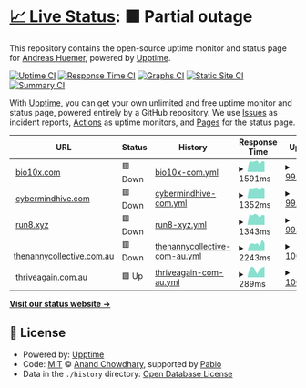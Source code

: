 # [📈 Live Status](https://cybermindhive.github.io/upptime): <!--live status--> **🟧 Partial outage**

This repository contains the open-source uptime monitor and status page for [Andreas Huemer](https://cybermindhive.github.io/upptime), powered by [Upptime](https://github.com/upptime/upptime).

[![Uptime CI](https://github.com/cybermindhive/upptime/workflows/Uptime%20CI/badge.svg)](https://github.com/cybermindhive/upptime/actions?query=workflow%3A%22Uptime+CI%22)
[![Response Time CI](https://github.com/cybermindhive/upptime/workflows/Response%20Time%20CI/badge.svg)](https://github.com/cybermindhive/upptime/actions?query=workflow%3A%22Response+Time+CI%22)
[![Graphs CI](https://github.com/cybermindhive/upptime/workflows/Graphs%20CI/badge.svg)](https://github.com/cybermindhive/upptime/actions?query=workflow%3A%22Graphs+CI%22)
[![Static Site CI](https://github.com/cybermindhive/upptime/workflows/Static%20Site%20CI/badge.svg)](https://github.com/cybermindhive/upptime/actions?query=workflow%3A%22Static+Site+CI%22)
[![Summary CI](https://github.com/cybermindhive/upptime/workflows/Summary%20CI/badge.svg)](https://github.com/cybermindhive/upptime/actions?query=workflow%3A%22Summary+CI%22)

With [Upptime](https://upptime.js.org), you can get your own unlimited and free uptime monitor and status page, powered entirely by a GitHub repository. We use [Issues](https://github.com/cybermindhive/upptime/issues) as incident reports, [Actions](https://github.com/cybermindhive/upptime/actions) as uptime monitors, and [Pages](https://cybermindhive.github.io/upptime) for the status page.

<!--start: status pages-->
<!-- This summary is generated by Upptime (https://github.com/upptime/upptime) -->
<!-- Do not edit this manually, your changes will be overwritten -->
<!-- prettier-ignore -->
| URL | Status | History | Response Time | Uptime |
| --- | ------ | ------- | ------------- | ------ |
| <img alt="" src="https://icons.duckduckgo.com/ip3/bio10x.com.ico" height="13"> [bio10x.com](https://bio10x.com/) | 🟥 Down | [bio10x-com.yml](https://github.com/cybermindhive/upptime/commits/HEAD/history/bio10x-com.yml) | <details><summary><img alt="Response time graph" src="./graphs/bio10x-com/response-time-week.png" height="20"> 1591ms</summary><br><a href="https://cybermindhive.github.io/upptime/history/bio10x-com"><img alt="Response time 1542" src="https://img.shields.io/endpoint?url=https%3A%2F%2Fraw.githubusercontent.com%2Fcybermindhive%2Fupptime%2FHEAD%2Fapi%2Fbio10x-com%2Fresponse-time.json"></a><br><a href="https://cybermindhive.github.io/upptime/history/bio10x-com"><img alt="24-hour response time 1573" src="https://img.shields.io/endpoint?url=https%3A%2F%2Fraw.githubusercontent.com%2Fcybermindhive%2Fupptime%2FHEAD%2Fapi%2Fbio10x-com%2Fresponse-time-day.json"></a><br><a href="https://cybermindhive.github.io/upptime/history/bio10x-com"><img alt="7-day response time 1591" src="https://img.shields.io/endpoint?url=https%3A%2F%2Fraw.githubusercontent.com%2Fcybermindhive%2Fupptime%2FHEAD%2Fapi%2Fbio10x-com%2Fresponse-time-week.json"></a><br><a href="https://cybermindhive.github.io/upptime/history/bio10x-com"><img alt="30-day response time 1579" src="https://img.shields.io/endpoint?url=https%3A%2F%2Fraw.githubusercontent.com%2Fcybermindhive%2Fupptime%2FHEAD%2Fapi%2Fbio10x-com%2Fresponse-time-month.json"></a><br><a href="https://cybermindhive.github.io/upptime/history/bio10x-com"><img alt="1-year response time 1542" src="https://img.shields.io/endpoint?url=https%3A%2F%2Fraw.githubusercontent.com%2Fcybermindhive%2Fupptime%2FHEAD%2Fapi%2Fbio10x-com%2Fresponse-time-year.json"></a></details> | <details><summary><a href="https://cybermindhive.github.io/upptime/history/bio10x-com">99.98%</a></summary><a href="https://cybermindhive.github.io/upptime/history/bio10x-com"><img alt="All-time uptime 100.00%" src="https://img.shields.io/endpoint?url=https%3A%2F%2Fraw.githubusercontent.com%2Fcybermindhive%2Fupptime%2FHEAD%2Fapi%2Fbio10x-com%2Fuptime.json"></a><br><a href="https://cybermindhive.github.io/upptime/history/bio10x-com"><img alt="24-hour uptime 99.89%" src="https://img.shields.io/endpoint?url=https%3A%2F%2Fraw.githubusercontent.com%2Fcybermindhive%2Fupptime%2FHEAD%2Fapi%2Fbio10x-com%2Fuptime-day.json"></a><br><a href="https://cybermindhive.github.io/upptime/history/bio10x-com"><img alt="7-day uptime 99.98%" src="https://img.shields.io/endpoint?url=https%3A%2F%2Fraw.githubusercontent.com%2Fcybermindhive%2Fupptime%2FHEAD%2Fapi%2Fbio10x-com%2Fuptime-week.json"></a><br><a href="https://cybermindhive.github.io/upptime/history/bio10x-com"><img alt="30-day uptime 100.00%" src="https://img.shields.io/endpoint?url=https%3A%2F%2Fraw.githubusercontent.com%2Fcybermindhive%2Fupptime%2FHEAD%2Fapi%2Fbio10x-com%2Fuptime-month.json"></a><br><a href="https://cybermindhive.github.io/upptime/history/bio10x-com"><img alt="1-year uptime 100.00%" src="https://img.shields.io/endpoint?url=https%3A%2F%2Fraw.githubusercontent.com%2Fcybermindhive%2Fupptime%2FHEAD%2Fapi%2Fbio10x-com%2Fuptime-year.json"></a></details>
| <img alt="" src="https://icons.duckduckgo.com/ip3/cybermindhive.com.ico" height="13"> [cybermindhive.com](https://cybermindhive.com/) | 🟥 Down | [cybermindhive-com.yml](https://github.com/cybermindhive/upptime/commits/HEAD/history/cybermindhive-com.yml) | <details><summary><img alt="Response time graph" src="./graphs/cybermindhive-com/response-time-week.png" height="20"> 1352ms</summary><br><a href="https://cybermindhive.github.io/upptime/history/cybermindhive-com"><img alt="Response time 1314" src="https://img.shields.io/endpoint?url=https%3A%2F%2Fraw.githubusercontent.com%2Fcybermindhive%2Fupptime%2FHEAD%2Fapi%2Fcybermindhive-com%2Fresponse-time.json"></a><br><a href="https://cybermindhive.github.io/upptime/history/cybermindhive-com"><img alt="24-hour response time 1342" src="https://img.shields.io/endpoint?url=https%3A%2F%2Fraw.githubusercontent.com%2Fcybermindhive%2Fupptime%2FHEAD%2Fapi%2Fcybermindhive-com%2Fresponse-time-day.json"></a><br><a href="https://cybermindhive.github.io/upptime/history/cybermindhive-com"><img alt="7-day response time 1352" src="https://img.shields.io/endpoint?url=https%3A%2F%2Fraw.githubusercontent.com%2Fcybermindhive%2Fupptime%2FHEAD%2Fapi%2Fcybermindhive-com%2Fresponse-time-week.json"></a><br><a href="https://cybermindhive.github.io/upptime/history/cybermindhive-com"><img alt="30-day response time 1354" src="https://img.shields.io/endpoint?url=https%3A%2F%2Fraw.githubusercontent.com%2Fcybermindhive%2Fupptime%2FHEAD%2Fapi%2Fcybermindhive-com%2Fresponse-time-month.json"></a><br><a href="https://cybermindhive.github.io/upptime/history/cybermindhive-com"><img alt="1-year response time 1314" src="https://img.shields.io/endpoint?url=https%3A%2F%2Fraw.githubusercontent.com%2Fcybermindhive%2Fupptime%2FHEAD%2Fapi%2Fcybermindhive-com%2Fresponse-time-year.json"></a></details> | <details><summary><a href="https://cybermindhive.github.io/upptime/history/cybermindhive-com">99.99%</a></summary><a href="https://cybermindhive.github.io/upptime/history/cybermindhive-com"><img alt="All-time uptime 100.00%" src="https://img.shields.io/endpoint?url=https%3A%2F%2Fraw.githubusercontent.com%2Fcybermindhive%2Fupptime%2FHEAD%2Fapi%2Fcybermindhive-com%2Fuptime.json"></a><br><a href="https://cybermindhive.github.io/upptime/history/cybermindhive-com"><img alt="24-hour uptime 99.92%" src="https://img.shields.io/endpoint?url=https%3A%2F%2Fraw.githubusercontent.com%2Fcybermindhive%2Fupptime%2FHEAD%2Fapi%2Fcybermindhive-com%2Fuptime-day.json"></a><br><a href="https://cybermindhive.github.io/upptime/history/cybermindhive-com"><img alt="7-day uptime 99.99%" src="https://img.shields.io/endpoint?url=https%3A%2F%2Fraw.githubusercontent.com%2Fcybermindhive%2Fupptime%2FHEAD%2Fapi%2Fcybermindhive-com%2Fuptime-week.json"></a><br><a href="https://cybermindhive.github.io/upptime/history/cybermindhive-com"><img alt="30-day uptime 100.00%" src="https://img.shields.io/endpoint?url=https%3A%2F%2Fraw.githubusercontent.com%2Fcybermindhive%2Fupptime%2FHEAD%2Fapi%2Fcybermindhive-com%2Fuptime-month.json"></a><br><a href="https://cybermindhive.github.io/upptime/history/cybermindhive-com"><img alt="1-year uptime 100.00%" src="https://img.shields.io/endpoint?url=https%3A%2F%2Fraw.githubusercontent.com%2Fcybermindhive%2Fupptime%2FHEAD%2Fapi%2Fcybermindhive-com%2Fuptime-year.json"></a></details>
| <img alt="" src="https://icons.duckduckgo.com/ip3/run8.xyz.ico" height="13"> [run8.xyz](https://run8.xyz/) | 🟥 Down | [run8-xyz.yml](https://github.com/cybermindhive/upptime/commits/HEAD/history/run8-xyz.yml) | <details><summary><img alt="Response time graph" src="./graphs/run8-xyz/response-time-week.png" height="20"> 1343ms</summary><br><a href="https://cybermindhive.github.io/upptime/history/run8-xyz"><img alt="Response time 1299" src="https://img.shields.io/endpoint?url=https%3A%2F%2Fraw.githubusercontent.com%2Fcybermindhive%2Fupptime%2FHEAD%2Fapi%2Frun8-xyz%2Fresponse-time.json"></a><br><a href="https://cybermindhive.github.io/upptime/history/run8-xyz"><img alt="24-hour response time 1318" src="https://img.shields.io/endpoint?url=https%3A%2F%2Fraw.githubusercontent.com%2Fcybermindhive%2Fupptime%2FHEAD%2Fapi%2Frun8-xyz%2Fresponse-time-day.json"></a><br><a href="https://cybermindhive.github.io/upptime/history/run8-xyz"><img alt="7-day response time 1343" src="https://img.shields.io/endpoint?url=https%3A%2F%2Fraw.githubusercontent.com%2Fcybermindhive%2Fupptime%2FHEAD%2Fapi%2Frun8-xyz%2Fresponse-time-week.json"></a><br><a href="https://cybermindhive.github.io/upptime/history/run8-xyz"><img alt="30-day response time 1336" src="https://img.shields.io/endpoint?url=https%3A%2F%2Fraw.githubusercontent.com%2Fcybermindhive%2Fupptime%2FHEAD%2Fapi%2Frun8-xyz%2Fresponse-time-month.json"></a><br><a href="https://cybermindhive.github.io/upptime/history/run8-xyz"><img alt="1-year response time 1299" src="https://img.shields.io/endpoint?url=https%3A%2F%2Fraw.githubusercontent.com%2Fcybermindhive%2Fupptime%2FHEAD%2Fapi%2Frun8-xyz%2Fresponse-time-year.json"></a></details> | <details><summary><a href="https://cybermindhive.github.io/upptime/history/run8-xyz">99.99%</a></summary><a href="https://cybermindhive.github.io/upptime/history/run8-xyz"><img alt="All-time uptime 100.00%" src="https://img.shields.io/endpoint?url=https%3A%2F%2Fraw.githubusercontent.com%2Fcybermindhive%2Fupptime%2FHEAD%2Fapi%2Frun8-xyz%2Fuptime.json"></a><br><a href="https://cybermindhive.github.io/upptime/history/run8-xyz"><img alt="24-hour uptime 99.96%" src="https://img.shields.io/endpoint?url=https%3A%2F%2Fraw.githubusercontent.com%2Fcybermindhive%2Fupptime%2FHEAD%2Fapi%2Frun8-xyz%2Fuptime-day.json"></a><br><a href="https://cybermindhive.github.io/upptime/history/run8-xyz"><img alt="7-day uptime 99.99%" src="https://img.shields.io/endpoint?url=https%3A%2F%2Fraw.githubusercontent.com%2Fcybermindhive%2Fupptime%2FHEAD%2Fapi%2Frun8-xyz%2Fuptime-week.json"></a><br><a href="https://cybermindhive.github.io/upptime/history/run8-xyz"><img alt="30-day uptime 100.00%" src="https://img.shields.io/endpoint?url=https%3A%2F%2Fraw.githubusercontent.com%2Fcybermindhive%2Fupptime%2FHEAD%2Fapi%2Frun8-xyz%2Fuptime-month.json"></a><br><a href="https://cybermindhive.github.io/upptime/history/run8-xyz"><img alt="1-year uptime 100.00%" src="https://img.shields.io/endpoint?url=https%3A%2F%2Fraw.githubusercontent.com%2Fcybermindhive%2Fupptime%2FHEAD%2Fapi%2Frun8-xyz%2Fuptime-year.json"></a></details>
| <img alt="" src="https://icons.duckduckgo.com/ip3/thenannycollective.com.au.ico" height="13"> [thenannycollective.com.au](https://thenannycollective.com.au/) | 🟥 Down | [thenannycollective-com-au.yml](https://github.com/cybermindhive/upptime/commits/HEAD/history/thenannycollective-com-au.yml) | <details><summary><img alt="Response time graph" src="./graphs/thenannycollective-com-au/response-time-week.png" height="20"> 2243ms</summary><br><a href="https://cybermindhive.github.io/upptime/history/thenannycollective-com-au"><img alt="Response time 2106" src="https://img.shields.io/endpoint?url=https%3A%2F%2Fraw.githubusercontent.com%2Fcybermindhive%2Fupptime%2FHEAD%2Fapi%2Fthenannycollective-com-au%2Fresponse-time.json"></a><br><a href="https://cybermindhive.github.io/upptime/history/thenannycollective-com-au"><img alt="24-hour response time 2308" src="https://img.shields.io/endpoint?url=https%3A%2F%2Fraw.githubusercontent.com%2Fcybermindhive%2Fupptime%2FHEAD%2Fapi%2Fthenannycollective-com-au%2Fresponse-time-day.json"></a><br><a href="https://cybermindhive.github.io/upptime/history/thenannycollective-com-au"><img alt="7-day response time 2243" src="https://img.shields.io/endpoint?url=https%3A%2F%2Fraw.githubusercontent.com%2Fcybermindhive%2Fupptime%2FHEAD%2Fapi%2Fthenannycollective-com-au%2Fresponse-time-week.json"></a><br><a href="https://cybermindhive.github.io/upptime/history/thenannycollective-com-au"><img alt="30-day response time 2337" src="https://img.shields.io/endpoint?url=https%3A%2F%2Fraw.githubusercontent.com%2Fcybermindhive%2Fupptime%2FHEAD%2Fapi%2Fthenannycollective-com-au%2Fresponse-time-month.json"></a><br><a href="https://cybermindhive.github.io/upptime/history/thenannycollective-com-au"><img alt="1-year response time 2106" src="https://img.shields.io/endpoint?url=https%3A%2F%2Fraw.githubusercontent.com%2Fcybermindhive%2Fupptime%2FHEAD%2Fapi%2Fthenannycollective-com-au%2Fresponse-time-year.json"></a></details> | <details><summary><a href="https://cybermindhive.github.io/upptime/history/thenannycollective-com-au">100.00%</a></summary><a href="https://cybermindhive.github.io/upptime/history/thenannycollective-com-au"><img alt="All-time uptime 96.19%" src="https://img.shields.io/endpoint?url=https%3A%2F%2Fraw.githubusercontent.com%2Fcybermindhive%2Fupptime%2FHEAD%2Fapi%2Fthenannycollective-com-au%2Fuptime.json"></a><br><a href="https://cybermindhive.github.io/upptime/history/thenannycollective-com-au"><img alt="24-hour uptime 99.99%" src="https://img.shields.io/endpoint?url=https%3A%2F%2Fraw.githubusercontent.com%2Fcybermindhive%2Fupptime%2FHEAD%2Fapi%2Fthenannycollective-com-au%2Fuptime-day.json"></a><br><a href="https://cybermindhive.github.io/upptime/history/thenannycollective-com-au"><img alt="7-day uptime 100.00%" src="https://img.shields.io/endpoint?url=https%3A%2F%2Fraw.githubusercontent.com%2Fcybermindhive%2Fupptime%2FHEAD%2Fapi%2Fthenannycollective-com-au%2Fuptime-week.json"></a><br><a href="https://cybermindhive.github.io/upptime/history/thenannycollective-com-au"><img alt="30-day uptime 100.00%" src="https://img.shields.io/endpoint?url=https%3A%2F%2Fraw.githubusercontent.com%2Fcybermindhive%2Fupptime%2FHEAD%2Fapi%2Fthenannycollective-com-au%2Fuptime-month.json"></a><br><a href="https://cybermindhive.github.io/upptime/history/thenannycollective-com-au"><img alt="1-year uptime 96.19%" src="https://img.shields.io/endpoint?url=https%3A%2F%2Fraw.githubusercontent.com%2Fcybermindhive%2Fupptime%2FHEAD%2Fapi%2Fthenannycollective-com-au%2Fuptime-year.json"></a></details>
| <img alt="" src="https://icons.duckduckgo.com/ip3/www.thriveagain.com.au.ico" height="13"> [thriveagain.com.au](https://www.thriveagain.com.au/) | 🟩 Up | [thriveagain-com-au.yml](https://github.com/cybermindhive/upptime/commits/HEAD/history/thriveagain-com-au.yml) | <details><summary><img alt="Response time graph" src="./graphs/thriveagain-com-au/response-time-week.png" height="20"> 289ms</summary><br><a href="https://cybermindhive.github.io/upptime/history/thriveagain-com-au"><img alt="Response time 509" src="https://img.shields.io/endpoint?url=https%3A%2F%2Fraw.githubusercontent.com%2Fcybermindhive%2Fupptime%2FHEAD%2Fapi%2Fthriveagain-com-au%2Fresponse-time.json"></a><br><a href="https://cybermindhive.github.io/upptime/history/thriveagain-com-au"><img alt="24-hour response time 363" src="https://img.shields.io/endpoint?url=https%3A%2F%2Fraw.githubusercontent.com%2Fcybermindhive%2Fupptime%2FHEAD%2Fapi%2Fthriveagain-com-au%2Fresponse-time-day.json"></a><br><a href="https://cybermindhive.github.io/upptime/history/thriveagain-com-au"><img alt="7-day response time 289" src="https://img.shields.io/endpoint?url=https%3A%2F%2Fraw.githubusercontent.com%2Fcybermindhive%2Fupptime%2FHEAD%2Fapi%2Fthriveagain-com-au%2Fresponse-time-week.json"></a><br><a href="https://cybermindhive.github.io/upptime/history/thriveagain-com-au"><img alt="30-day response time 311" src="https://img.shields.io/endpoint?url=https%3A%2F%2Fraw.githubusercontent.com%2Fcybermindhive%2Fupptime%2FHEAD%2Fapi%2Fthriveagain-com-au%2Fresponse-time-month.json"></a><br><a href="https://cybermindhive.github.io/upptime/history/thriveagain-com-au"><img alt="1-year response time 509" src="https://img.shields.io/endpoint?url=https%3A%2F%2Fraw.githubusercontent.com%2Fcybermindhive%2Fupptime%2FHEAD%2Fapi%2Fthriveagain-com-au%2Fresponse-time-year.json"></a></details> | <details><summary><a href="https://cybermindhive.github.io/upptime/history/thriveagain-com-au">100.00%</a></summary><a href="https://cybermindhive.github.io/upptime/history/thriveagain-com-au"><img alt="All-time uptime 99.99%" src="https://img.shields.io/endpoint?url=https%3A%2F%2Fraw.githubusercontent.com%2Fcybermindhive%2Fupptime%2FHEAD%2Fapi%2Fthriveagain-com-au%2Fuptime.json"></a><br><a href="https://cybermindhive.github.io/upptime/history/thriveagain-com-au"><img alt="24-hour uptime 100.00%" src="https://img.shields.io/endpoint?url=https%3A%2F%2Fraw.githubusercontent.com%2Fcybermindhive%2Fupptime%2FHEAD%2Fapi%2Fthriveagain-com-au%2Fuptime-day.json"></a><br><a href="https://cybermindhive.github.io/upptime/history/thriveagain-com-au"><img alt="7-day uptime 100.00%" src="https://img.shields.io/endpoint?url=https%3A%2F%2Fraw.githubusercontent.com%2Fcybermindhive%2Fupptime%2FHEAD%2Fapi%2Fthriveagain-com-au%2Fuptime-week.json"></a><br><a href="https://cybermindhive.github.io/upptime/history/thriveagain-com-au"><img alt="30-day uptime 100.00%" src="https://img.shields.io/endpoint?url=https%3A%2F%2Fraw.githubusercontent.com%2Fcybermindhive%2Fupptime%2FHEAD%2Fapi%2Fthriveagain-com-au%2Fuptime-month.json"></a><br><a href="https://cybermindhive.github.io/upptime/history/thriveagain-com-au"><img alt="1-year uptime 99.99%" src="https://img.shields.io/endpoint?url=https%3A%2F%2Fraw.githubusercontent.com%2Fcybermindhive%2Fupptime%2FHEAD%2Fapi%2Fthriveagain-com-au%2Fuptime-year.json"></a></details>

<!--end: status pages-->

[**Visit our status website →**](https://cybermindhive.github.io/upptime)

## 📄 License

- Powered by: [Upptime](https://github.com/upptime/upptime)
- Code: [MIT](./LICENSE) © [Anand Chowdhary](https://anandchowdhary.com), supported by [Pabio](https://pabio.com)
- Data in the `./history` directory: [Open Database License](https://opendatacommons.org/licenses/odbl/1-0/)
